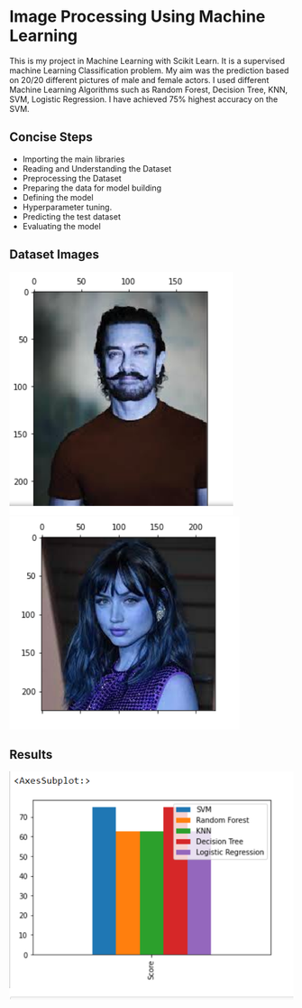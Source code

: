 
# Image Processing Using Machine Learning

This is my project in Machine Learning with Scikit Learn. It is a supervised machine Learning Classification problem. My aim was the prediction based on 20/20 different pictures of male and female actors. I used different Machine Learning Algorithms such as Random Forest, Decision Tree, KNN, SVM, Logistic Regression. I have achieved 75% highest accuracy on the SVM.
## Concise Steps

- Importing the main libraries
- Reading and Understanding the Dataset
- Preprocessing the Dataset
- Preparing the data for model building
- Defining the model
- Hyperparameter tuning.
- Predicting the test dataset
- Evaluating the model

## Dataset Images

![Male Actor](https://github.com/furqankhalil/Projects/blob/main/Image%20Processing/Male.png)
![Female Actor](https://github.com/furqankhalil/Projects/blob/main/Image%20Processing/Female.png)

## Results

![Results](https://github.com/furqankhalil/Projects/blob/main/Image%20Processing/Results.png)
